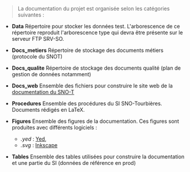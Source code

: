 > La documentation du projet est organisée selon les catégories suivantes :

* **Data** Répertoire pour stocker les données test. L'arborescence de ce répertoire reproduit l'arborescence type qui devra être présente sur le serveur FTP SRV-SO.

* **Docs_metiers** Répertoire de stockage des documents métiers (protocole du SNOT)

* **Docs_qualite** Répertoire de stockage des documents qualité (plan de gestion de données notamment) 

* **Docs_web** Ensemble des fichiers pour construire le site web de la [documentation du SNO-T](https://sourcesup.renater.fr/www/si-snot/)

* **Procedures** Ensemble des procédures du SI SNO-Tourbières. Documents rédigés en LaTeX.

* **Figures** Ensemble des figures de la documentation. Ces figures sont produites avec différents logiciels :
	- *.yed* : [Yed](https://www.yworks.com/products/yed),
	- *.svg* : [Inkscape](https://inkscape.org/fr/)

* **Tables** Ensemble des tables utilisées pour construire la documentation et une partie du SI (données de référence en prod)
